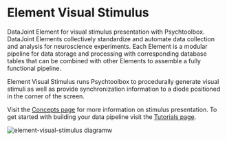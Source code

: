 # Element Visual Stimulus

DataJoint Element for visual stimulus presentation with Psychtoolbox. DataJoint Elements
collectively standardize and automate data collection and analysis for neuroscience
experiments. Each Element is a modular pipeline for data storage and processing with
corresponding database tables that can be combined with other Elements to assemble a
fully functional pipeline.

Element Visual Stimulus runs Psychtoolbox to procedurally generate visual stimuli as
well as provide synchronization information to a diode positioned in the corner of the
screen.

Visit the [Concepts page](./concepts.md) for more information on stimulus presentation.
To get started with building your data pipeline visit the 
[Tutorials page](./tutorials.md).

![element-visual-stimulus diagram](https://raw.githubusercontent.com/datajoint/element-visual-stimulus/main/images/diagram_visual_stimulus.png)w